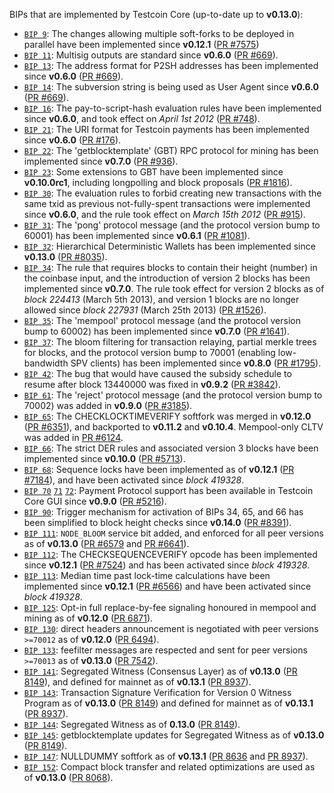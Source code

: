BIPs that are implemented by Testcoin Core (up-to-date up to **v0.13.0**):

* [`BIP 9`](https://github.com/testcoin/bips/blob/master/bip-0009.mediawiki): The changes allowing multiple soft-forks to be deployed in parallel have been implemented since **v0.12.1**  ([PR #7575](https://github.com/testcoin/testcoin/pull/7575))
* [`BIP 11`](https://github.com/testcoin/bips/blob/master/bip-0011.mediawiki): Multisig outputs are standard since **v0.6.0** ([PR #669](https://github.com/testcoin/testcoin/pull/669)).
* [`BIP 13`](https://github.com/testcoin/bips/blob/master/bip-0013.mediawiki): The address format for P2SH addresses has been implemented since **v0.6.0** ([PR #669](https://github.com/testcoin/testcoin/pull/669)).
* [`BIP 14`](https://github.com/testcoin/bips/blob/master/bip-0014.mediawiki): The subversion string is being used as User Agent since **v0.6.0** ([PR #669](https://github.com/testcoin/testcoin/pull/669)).
* [`BIP 16`](https://github.com/testcoin/bips/blob/master/bip-0016.mediawiki): The pay-to-script-hash evaluation rules have been implemented since **v0.6.0**, and took effect on *April 1st 2012* ([PR #748](https://github.com/testcoin/testcoin/pull/748)).
* [`BIP 21`](https://github.com/testcoin/bips/blob/master/bip-0021.mediawiki): The URI format for Testcoin payments has been implemented since **v0.6.0** ([PR #176](https://github.com/testcoin/testcoin/pull/176)).
* [`BIP 22`](https://github.com/testcoin/bips/blob/master/bip-0022.mediawiki): The 'getblocktemplate' (GBT) RPC protocol for mining has been implemented since **v0.7.0** ([PR #936](https://github.com/testcoin/testcoin/pull/936)).
* [`BIP 23`](https://github.com/testcoin/bips/blob/master/bip-0023.mediawiki): Some extensions to GBT have been implemented since **v0.10.0rc1**, including longpolling and block proposals ([PR #1816](https://github.com/testcoin/testcoin/pull/1816)).
* [`BIP 30`](https://github.com/testcoin/bips/blob/master/bip-0030.mediawiki): The evaluation rules to forbid creating new transactions with the same txid as previous not-fully-spent transactions were implemented since **v0.6.0**, and the rule took effect on *March 15th 2012* ([PR #915](https://github.com/testcoin/testcoin/pull/915)).
* [`BIP 31`](https://github.com/testcoin/bips/blob/master/bip-0031.mediawiki): The 'pong' protocol message (and the protocol version bump to 60001) has been implemented since **v0.6.1** ([PR #1081](https://github.com/testcoin/testcoin/pull/1081)).
* [`BIP 32`](https://github.com/testcoin/bips/blob/master/bip-0032.mediawiki): Hierarchical Deterministic Wallets has been implemented since **v0.13.0** ([PR #8035](https://github.com/testcoin/testcoin/pull/8035)).
* [`BIP 34`](https://github.com/testcoin/bips/blob/master/bip-0034.mediawiki): The rule that requires blocks to contain their height (number) in the coinbase input, and the introduction of version 2 blocks has been implemented since **v0.7.0**. The rule took effect for version 2 blocks as of *block 224413* (March 5th 2013), and version 1 blocks are no longer allowed since *block 227931* (March 25th 2013) ([PR #1526](https://github.com/testcoin/testcoin/pull/1526)).
* [`BIP 35`](https://github.com/testcoin/bips/blob/master/bip-0035.mediawiki): The 'mempool' protocol message (and the protocol version bump to 60002) has been implemented since **v0.7.0** ([PR #1641](https://github.com/testcoin/testcoin/pull/1641)).
* [`BIP 37`](https://github.com/testcoin/bips/blob/master/bip-0037.mediawiki): The bloom filtering for transaction relaying, partial merkle trees for blocks, and the protocol version bump to 70001 (enabling low-bandwidth SPV clients) has been implemented since **v0.8.0** ([PR #1795](https://github.com/testcoin/testcoin/pull/1795)).
* [`BIP 42`](https://github.com/testcoin/bips/blob/master/bip-0042.mediawiki): The bug that would have caused the subsidy schedule to resume after block 13440000 was fixed in **v0.9.2** ([PR #3842](https://github.com/testcoin/testcoin/pull/3842)).
* [`BIP 61`](https://github.com/testcoin/bips/blob/master/bip-0061.mediawiki): The 'reject' protocol message (and the protocol version bump to 70002) was added in **v0.9.0** ([PR #3185](https://github.com/testcoin/testcoin/pull/3185)).
* [`BIP 65`](https://github.com/testcoin/bips/blob/master/bip-0065.mediawiki): The CHECKLOCKTIMEVERIFY softfork was merged in **v0.12.0** ([PR #6351](https://github.com/testcoin/testcoin/pull/6351)), and backported to **v0.11.2** and **v0.10.4**. Mempool-only CLTV was added in [PR #6124](https://github.com/testcoin/testcoin/pull/6124).
* [`BIP 66`](https://github.com/testcoin/bips/blob/master/bip-0066.mediawiki): The strict DER rules and associated version 3 blocks have been implemented since **v0.10.0** ([PR #5713](https://github.com/testcoin/testcoin/pull/5713)).
* [`BIP 68`](https://github.com/testcoin/bips/blob/master/bip-0068.mediawiki): Sequence locks have been implemented as of **v0.12.1**  ([PR #7184](https://github.com/testcoin/testcoin/pull/7184)), and have been activated since *block 419328*.
* [`BIP 70`](https://github.com/testcoin/bips/blob/master/bip-0070.mediawiki) [`71`](https://github.com/testcoin/bips/blob/master/bip-0071.mediawiki) [`72`](https://github.com/testcoin/bips/blob/master/bip-0072.mediawiki): Payment Protocol support has been available in Testcoin Core GUI since **v0.9.0** ([PR #5216](https://github.com/testcoin/testcoin/pull/5216)).
* [`BIP 90`](https://github.com/testcoin/bips/blob/master/bip-0090.mediawiki): Trigger mechanism for activation of BIPs 34, 65, and 66 has been simplified to block height checks since **v0.14.0** ([PR #8391](https://github.com/testcoin/testcoin/pull/8391)).
* [`BIP 111`](https://github.com/testcoin/bips/blob/master/bip-0111.mediawiki): `NODE_BLOOM` service bit added, and enforced for all peer versions as of **v0.13.0** ([PR #6579](https://github.com/testcoin/testcoin/pull/6579) and [PR #6641](https://github.com/testcoin/testcoin/pull/6641)).
* [`BIP 112`](https://github.com/testcoin/bips/blob/master/bip-0112.mediawiki): The CHECKSEQUENCEVERIFY opcode has been implemented since **v0.12.1** ([PR #7524](https://github.com/testcoin/testcoin/pull/7524)) and has been activated since *block 419328*.
* [`BIP 113`](https://github.com/testcoin/bips/blob/master/bip-0113.mediawiki): Median time past lock-time calculations have been implemented since **v0.12.1** ([PR #6566](https://github.com/testcoin/testcoin/pull/6566)) and have been activated since *block 419328*.
* [`BIP 125`](https://github.com/testcoin/bips/blob/master/bip-0125.mediawiki): Opt-in full replace-by-fee signaling honoured in mempool and mining as of **v0.12.0** ([PR 6871](https://github.com/testcoin/testcoin/pull/6871)).
* [`BIP 130`](https://github.com/testcoin/bips/blob/master/bip-0130.mediawiki): direct headers announcement is negotiated with peer versions `>=70012` as of **v0.12.0** ([PR 6494](https://github.com/testcoin/testcoin/pull/6494)).
* [`BIP 133`](https://github.com/testcoin/bips/blob/master/bip-0133.mediawiki): feefilter messages are respected and sent for peer versions `>=70013` as of **v0.13.0** ([PR 7542](https://github.com/testcoin/testcoin/pull/7542)).
* [`BIP 141`](https://github.com/testcoin/bips/blob/master/bip-0141.mediawiki): Segregated Witness (Consensus Layer) as of **v0.13.0** ([PR 8149](https://github.com/testcoin/testcoin/pull/8149)), and defined for mainnet as of **v0.13.1** ([PR 8937](https://github.com/testcoin/testcoin/pull/8937)).
* [`BIP 143`](https://github.com/testcoin/bips/blob/master/bip-0143.mediawiki): Transaction Signature Verification for Version 0 Witness Program as of **v0.13.0** ([PR 8149](https://github.com/testcoin/testcoin/pull/8149)) and defined for mainnet as of **v0.13.1** ([PR 8937](https://github.com/testcoin/testcoin/pull/8937)).
* [`BIP 144`](https://github.com/testcoin/bips/blob/master/bip-0144.mediawiki): Segregated Witness as of **0.13.0** ([PR 8149](https://github.com/testcoin/testcoin/pull/8149)).
* [`BIP 145`](https://github.com/testcoin/bips/blob/master/bip-0145.mediawiki): getblocktemplate updates for Segregated Witness as of **v0.13.0** ([PR 8149](https://github.com/testcoin/testcoin/pull/8149)).
* [`BIP 147`](https://github.com/testcoin/bips/blob/master/bip-0147.mediawiki): NULLDUMMY softfork as of **v0.13.1** ([PR 8636](https://github.com/testcoin/testcoin/pull/8636) and [PR 8937](https://github.com/testcoin/testcoin/pull/8937)).
* [`BIP 152`](https://github.com/testcoin/bips/blob/master/bip-0152.mediawiki): Compact block transfer and related optimizations are used as of **v0.13.0** ([PR 8068](https://github.com/testcoin/testcoin/pull/8068)).
